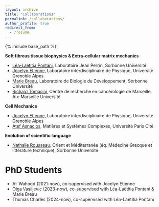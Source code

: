 ```yaml
---
layout: archive
title: "Collaborations"
permalink: /collaborations/
author_profile: true
redirect_from:
  - /resume
---
```


{% include base_path %}

**Soft fibrous tissue biophysics & Extra-cellular matrix mechanics**
- [Léa-Laëtitia Pontani](https://www.labojeanperrin.fr/?lpontani), Laboratoire Jean Perrin, Sorbonne Université
- [Jocelyn Etienne](http://liphy-annuaire.univ-grenoble-alpes.fr/pages_personnelles/jocelyn_etienne/), Laboratoire interdisciplinaire de Physique, Université Grenoble Alpes
- [Marie Breau](https://www.ibps.sorbonne-universite.fr/en/research/developmental-biology-laboratory/mechanics-neuronal-development), Laboratoire de Biologie du Développement, Sorbonne Université
- [Richard Tomasini](https://www.crcm-marseille.fr/equipes/equipes-de-recherche/dialogue-cellules-stromales-tumorales-et-reprogrammation-metabolique-dans-les-cancers-du-pancreas/), Centre de recherche en cancérologie de Marseille, Aix-Marseille Université

**Cell Mechanics**
- [Jocelyn Etienne](http://liphy-annuaire.univ-grenoble-alpes.fr/pages_personnelles/jocelyn_etienne/), Laboratoire interdisciplinaire de Physique, Université Grenoble Alpes
- [Atef Asnacios](https://www.researchgate.net/lab/Atef-Asnacios-Lab), Matières et Systèmes Complexes, Université Paris Cité
  
**Evolution of scientific language**
- [Nathalie Rousseau](https://www.iufrance.fr/les-membres-de-liuf/membre/2053-nathalie-rousseau.html), Orient et Méditerranée (éq. Médecine Grecque et littérature technique), Sorbonne Université

PhD Students
======
* Ali Wahood (2021-now), co-supervised with Jocelyn Etienne
* Olga Vasiljevic (2023-now), co-supervised with Léa-Laëtitia Pontani & Marie Breau
* Thomas Charles (2024-now), co-supervised with Léa-Laëtitia Pontani
